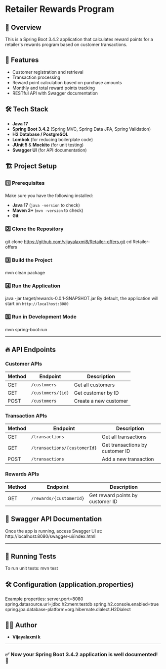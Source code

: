 # Retailer Rewards Program

## 📌 Overview
This is a Spring Boot 3.4.2 application that calculates reward points for a retailer's rewards program based on customer transactions.

## 🚀 Features
- Customer registration and retrieval
- Transaction processing
- Reward point calculation based on purchase amounts
- Monthly and total reward points tracking
- RESTful API with Swagger documentation

## 🛠️ Tech Stack
- **Java 17**
- **Spring Boot 3.4.2** (Spring MVC, Spring Data JPA, Spring Validation)
- **H2 Database / PostgreSQL**
- **Lombok** (for reducing boilerplate code)
- **JUnit 5** & **Mockito** (for unit testing)
- **Swagger UI** (for API documentation)

## 🏗️ Project Setup

### **1️⃣ Prerequisites**
Make sure you have the following installed:
- **Java 17** (`java -version` to check)
- **Maven 3+** (`mvn -version` to check)
- **Git**

### **2️⃣ Clone the Repository**
git clone https://github.com/vijayalaxmi8/Retailer-offers.git
cd Retailer-offers

### **3️⃣ Build the Project**
mvn clean package

### **4️⃣ Run the Application**
java -jar target/rewards-0.0.1-SNAPSHOT.jar
By default, the application will start on `http://localhost:8080`

### **5️⃣ Run in Development Mode**
mvn spring-boot:run


---

## 🔥 API Endpoints

### **Customer APIs**
| Method | Endpoint               | Description |
|--------|------------------------|-------------|
| GET    | `/customers`            | Get all customers |
| GET    | `/customers/{id}`       | Get customer by ID |
| POST   | `/customers`            | Create a new customer |

### **Transaction APIs**
| Method | Endpoint                   | Description |
|--------|----------------------------|-------------|
| GET    | `/transactions`             | Get all transactions |
| GET    | `/transactions/{customerId}`| Get transactions by customer ID |
| POST   | `/transactions`             | Add a new transaction |

### **Rewards APIs**
| Method | Endpoint              | Description |
|--------|-----------------------|-------------|
| GET    | `/rewards/{customerId}` | Get reward points by customer ID |


## 📖 Swagger API Documentation
Once the app is running, access Swagger UI at:
http://localhost:8080/swagger-ui/index.html

---

## 🧪 Running Tests
To run unit tests:
mvn test


## 🛠️ Configuration (application.properties)
Example properties:
server.port=8080
spring.datasource.url=jdbc:h2:mem:testdb
spring.h2.console.enabled=true
spring.jpa.database-platform=org.hibernate.dialect.H2Dialect

## 👨‍💻 Author
- **Vijayalaxmi k**

---


### ✅ Now your Spring Boot 3.4.2 application is well documented! 🚀


